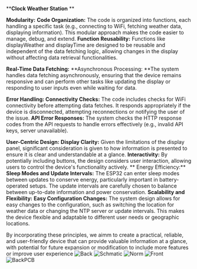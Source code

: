 
****Clock Weather Station**
**

**Modularity:**
**Code Organization:** The code is organized into functions, each handling a specific task (e.g., connecting to WiFi, fetching weather data, displaying information). This modular approach makes the code easier to manage, debug, and extend.
**Function Reusability:** Functions like displayWeather and displayTime are designed to be reusable and independent of the data fetching logic, allowing changes in the display without affecting data retrieval functionalities.

**Real-Time Data Fetching:**
**Asynchronous Processing: **The system handles data fetching asynchronously, ensuring that the device remains responsive and can perform other tasks like updating the display or responding to user inputs even while waiting for data.

**Error Handling:
Connectivity Checks:** The code includes checks for WiFi connectivity before attempting data fetches. It responds appropriately if the device is disconnected, attempting reconnections or notifying the user of the issue.
**API Error Responses:** The system checks the HTTP response codes from the API requests to handle errors effectively (e.g., invalid API keys, server unavailable).

**User-Centric Design:**
**Display Clarity:** Given the limitations of the display panel, significant consideration is given to how information is presented to ensure it is clear and understandable at a glance.
**Interactivity:** By potentially including buttons, the design considers user interaction, allowing users to control the device's functionality actively.
**
Energy Efficiency:**
**Sleep Modes and Update Intervals:** The ESP32 can enter sleep modes between updates to conserve energy, particularly important in battery-operated setups. The update intervals are carefully chosen to balance between up-to-date information and power conservation.
**Scalability and Flexibility:**
**Easy Configuration Changes:** The system design allows for easy changes to the configuration, such as switching the location for weather data or changing the NTP server or update intervals. This makes the device flexible and adaptable to different user needs or geographic locations.

By incorporating these principles, we aimm to create a practical, reliable, and user-friendly device that can provide valuable information at a glance, with potential for future expansion or modification to include more features or improve user experience
![Back](https://github.com/DefaultBanda/ESPHackathon/assets/98918477/18f69a5c-f142-423c-b09b-978da66055b8)
![Schmatic](https://github.com/DefaultBanda/ESPHackathon/assets/98918477/2e48898d-3700-4364-9de6-a8038981aed2)
![Norm](https://github.com/DefaultBanda/ESPHackathon/assets/98918477/4b44da22-a858-40b6-9ccb-e084071dda99)
![Front](https://github.com/DefaultBanda/ESPHackathon/assets/98918477/51c67405-9cfe-4e68-8100-c49cb3cf0b11)
![BackPCB](https://github.com/DefaultBanda/ESPHackathon/assets/98918477/a30cc026-b7a5-4490-a7af-2d7f11713c35)
